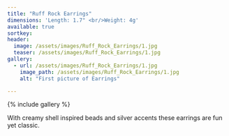 ```yaml
---
title: "Ruff Rock Earrings"
dimensions: 'Length: 1.7" <br/>Weight: 4g'
available: true
sortkey: 
header:
  image: /assets/images/Ruff_Rock_Earrings/1.jpg
  teaser: /assets/images/Ruff_Rock_Earrings/1.jpg
gallery:
  - url: /assets/images/Ruff_Rock_Earrings/1.jpg
    image_path: /assets/images/Ruff_Rock_Earrings/1.jpg
    alt: "First picture of Earrings"

---
```



{% include gallery %}

With creamy shell inspired beads and silver accents these earrings are fun yet classic.